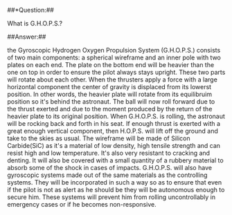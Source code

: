 ##*Question:##

What is G.H.O.P.S.?

##Answer:##

the Gyroscopic Hydrogen Oxygen Propulsion System (G.H.O.P.S.) consists of two main components: a spherical wireframe and an inner pole with two plates on each end. The plate on the bottom end will be heavier than the one on top in order to ensure the pilot always stays upright. These two parts will rotate about each other. When the thrusters apply a force with a large horizontal component the center of gravity is displaced from its lowerst position. In other words, the heavier plate will rotate from its equilibruim position so it's behind the astronaut. The ball will now roll forward due to the thrust exerted and due to the moment produced by the return of the heavier plate to its original position. When G.H.O.P.S. is rolling, the astronaut will be rocking back and forth in his seat. If enough thrust is exerted with a great enough vertical component, then H.O.P.S. will lift off the ground and take to the skies as usual. The wireframe will be made of Silicon Carbide(SiC) as it's a material of low density, high tensile strength and can resist high and low temperature. It's also very resistant to cracking and denting. It will also be covered with a small quantity of a rubbery material to absorb some of the shock in cases of impacts. 
G.H.O.P.S. will also have gyroscopic systems made out of the same materials as the controlling systems. They will be incorporated in such a way so as to ensure that even if the pilot is not as alert as he should be they will be autonomous enough to secure him. These systems will prevent him from rolling uncontrollably in emergency cases or if he becomes non-responsive.


